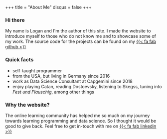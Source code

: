 +++
title = "About Me"
disqus = false
+++

### Hi there

My name is Logan and I'm the author of this site. I made the website to introduce myself to those who do not know me and to showcase some of my work. The source code for the projects can be found on my [{{< fa fab github >}}](https://github.com/logan-connolly) 

### Quick facts

- self-taught programmer
- from the USA, but living in Germany since 2016
- work as Data Science Consultant at Capgemini since 2018
- enjoy playing Catan, reading Dostoevsky, listening to Skegss, tuning into *Fest und Flauschig*, among other things

### Why the website?

The online learning community has helped me so much on my journey towards learning programming and data science. So I thought it would be good to give back. Feel free to get in-touch with me on [{{< fa fab linkedin >}}]((https://www.linkedin.com/in/loganconnolly/)) 
